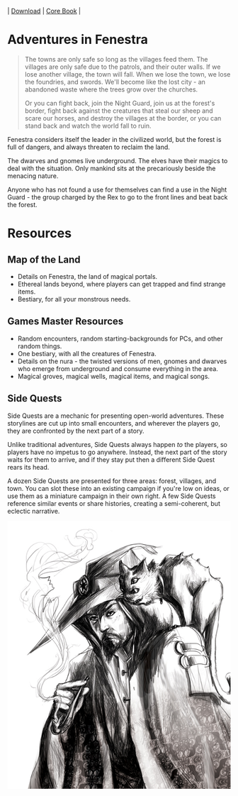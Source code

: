 | [Download][download] | [Core Book][BIND] |

# Adventures in Fenestra

> The towns are only safe so long as the villages feed them.
> The villages are only safe due to the patrols, and their outer walls.
> If we lose another village, the town will fall.
> When we lose the town, we lose the foundries, and swords.
> We'll become like the lost city - an abandoned waste where the trees grow over the churches.
>
> Or you can fight back, join the Night Guard, join us at the forest's border, fight back against the creatures that steal our sheep and scare our horses, and destroy the villages at the border, or you can stand back and watch the world fall to ruin.

Fenestra considers itself the leader in the civilized world, but the forest is full of dangers, and always threaten to reclaim the land.

The dwarves and gnomes live underground.
The elves have their magics to deal with the situation.
Only mankind sits at the precariously beside the menacing nature.

Anyone who has not found a use for themselves can find a use in the Night Guard - the group charged by the Rex to go to the front lines and beat back the forest.

# Resources

## Map of the Land

- Details on Fenestra, the land of magical portals.
- Ethereal lands beyond, where players can get trapped and find strange items.
- Bestiary, for all your monstrous needs.

## Games Master Resources

- Random encounters, random starting-backgrounds for PCs, and other random things.
- One bestiary, with all the creatures of Fenestra.
- Details on the nura - the twisted versions of men, gnomes and dwarves who emerge from underground and consume everything in the area.
- Magical groves, magical wells, magical items, and magical songs.

## Side Quests

Side Quests are a mechanic for presenting open-world adventures.
These storylines are cut up into small encounters, and wherever the players go, they are confronted by the next part of a story.

Unlike traditional adventures, Side Quests always happen *to* the players, so players have no impetus to go anywhere.
Instead, the next part of the story waits for them to arrive, and if they stay put then a different Side Quest rears its head.

A dozen Side Quests are presented for three areas: forest, villages, and town.
You can slot these into an existing campaign if you're low on ideas, or use them as a miniature campaign in their own right.
A few Side Quests reference similar events or share histories, creating a semi-coherent, but eclectic narrative.

![Nura Cat](images/Unknown/wizard_and_cat.jpg)

[download]: https://gitlab.com/bindrpg/aif/uploads/82d3ba1c9942d617b37dc5975842417b/aif.pdf
[BIND]: https://gitlab.com/bindrpg/core/-/jobs/648535695/artifacts/download?file_type=archive

